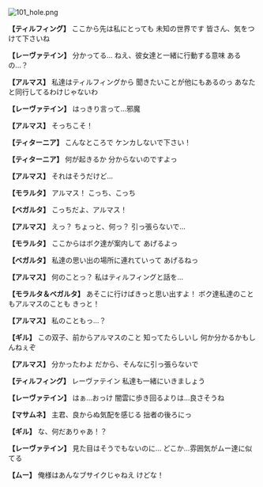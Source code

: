 
![101_hole.png](../images/backgrounds/101_hole.png)

**【ティルフィング】**
ここから先は私にとっても
未知の世界です
皆さん、気をつけて下さいね

**【レーヴァテイン】**
分かってる…
ねえ、彼女達と一緒に行動する意味
あるの…？

**【アルマス】**
私達はティルフィングから
聞きたいことが他にもあるのっ
あなたと同行してるわけじゃないわ

**【レーヴァテイン】**
はっきり言って…邪魔

**【アルマス】**
そっちこそ！

**【ティターニア】**
こんなところで
ケンカしないで下さい！

**【ティターニア】**
何が起きるか
分からないのですよっ

**【アルマス】**
それはそうだけど…

**【モラルタ】**
アルマス！
こっち、こっち

**【ベガルタ】**
こっちだよ、アルマス！

**【アルマス】**
えっ？
ちょっと、何っ？
引っ張らないで…

**【モラルタ】**
ここからはボク達が案内して
あげるよっ

**【ベガルタ】**
私達の思い出の場所に連れていって
あげるねっ

**【アルマス】**
何のことっ？
私はティルフィングと話を…

**【モラルタ＆ベガルタ】**
あそこに行けばきっと思い出すよ！
ボク達私達のこともアルマスのことも
きっと！

**【アルマス】**
私のこともっ…？

**【ギル】**
この双子、前からアルマスのこと
知ってたらしいし
何か分かるかもしんねぇぞ

**【アルマス】**
分かったわよ
だから、そんなに引っ張らないで

**【ティルフィング】**
レーヴァテイン
私達も一緒にいきましょう

**【レーヴァテイン】**
はぁ…おっけ
闇雲に歩き回るよりは…良さそうね

**【マサムネ】**
主君、良からぬ気配を感じる
拙者の後ろにっ

**【ギル】**
な、何だありゃあ！？

**【レーヴァテイン】**
見た目はそうでもないのに…
どこか…雰囲気がムー達に似てる

**【ムー】**
俺様はあんなブサイクじゃねえ
けどな！